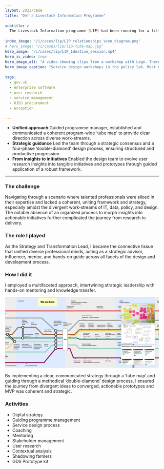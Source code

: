 ```yaml
---
layout: 2023/case
title: "Defra Livestock Information Programme"

subtitle: >
  The Livestock Information programme (LIP) had been running for a little over two years when I joined the team to lead the design of the service. Lots of work had been done, but nothing had been delivered yet, and passing Beta assessment did not seem like a possibility.

index_image: "/i/cases/lip/LIP_relationships_Venn_diagram.png"
# hero_image: "/i/cases/lip/lip-tube-map.jpg"
hero_image: "/i/cases/lip/LIP_Ideation_session.mp4"
hero_is_video: true
hero_image_alt: "A video showing clips from a workshop with Lego. There is no sound and the purpose of the clip is to convey the feeling of collaboration and industry in the team of policy-makers and digital delivery people."
hero_image_caption: "Service design workshops in the policy lab. Most of the civil servants engaged in the process had never used methods like this. The workshops promoted collaboration between policy and delivery teams."

tags: 
  - gov.uk
  - enterprise software
  - user research
  - service management
  - OJEU procurement
  - exception

---
```


- **Unified approach** Guided programme manager, established and communicated a coherent program-wide ‘tube map’ to provide clear direction across diverse work-streams.
- **Strategic guidance** Led the team through a strategic consensus and a four-phase ‘double-diamond’ design process, ensuring structured and productive progression.
- **From insights to initiatives** Enabled the design team to evolve user research insights into tangible initiatives and prototypes through guided application of a robust framework.
  
---

### The challenge

Navigating through a scenario where talented professionals were siloed in their expertise and lacked a coherent, uniting framework and strategy, especially amidst the divergent work-streams of IT, data, policy, and design. The notable absence of an organized process to morph insights into actionable initiatives further complicated the journey from research to delivery.

### The role I played

As the Strategy and Transformation Lead, I became the connective tissue that unified diverse professional minds, acting as a strategic advisor, influencer, mentor, and hands-on guide across all facets of the design and development process.

### How I did it

I employed a multifaceted approach, intertwining strategic leadership with hands-on mentoring and knowledge transfer. 

![Tube map of the collaboration between teams](/i/cases/lip/lip-tube-map.jpg)

By implementing a clear, communicated strategy through a ‘tube map’ and guiding through a methodical ‘double-diamond’ design process, I ensured the journey from divergent ideas to converged, actionable prototypes and MVP was coherent and strategic.

<!--

### The project in a bit more detail

In the deeper dive section below the fold, you can delve into the nitty-gritty of each activity and strategy employed, perhaps elaborating on specific challenges and breakthrough moments within each phase of the ‘double-diamond’ design process, showcasing actual prototypes, and detailing the final MVP specifications. This section can also highlight the methodologies used in workshops, research techniques employed, and nuances of the agile ceremonies designed, providing a comprehensive view into your expertise and approach towards complex service design and delivery.

### My delivery

-->


### Activities

- Digital strategy
- Guiding programme management
- Service design process
- Coaching
- Mentoring
- Stakeholder management
- User research
- Contextual analysis
- Shadowing farmers
- GDS Prototype kit
